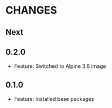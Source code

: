 # CHANGES

## Next

## 0.2.0

- Feature: Switched to Alpine 3.6 image

## 0.1.0

- Feature: Installed base packages
